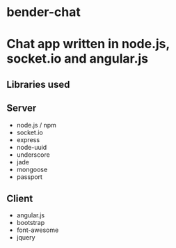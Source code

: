 bender-chat
===========

# Chat app written in node.js, socket.io and angular.js

## Libraries used

## Server
<ul>
  <li>node.js / npm</li>
  <li>socket.io</li>
  <li>express</li>
  <li>node-uuid</li>
  <li>underscore</li>
  <li>jade</li>
  <li>mongoose</li>
  <li>passport</li>
</ul>

## Client  
<ul>
  <li>angular.js</li>
  <li>bootstrap</li>
  <li>font-awesome</li>
  <li>jquery</li>
</ul>